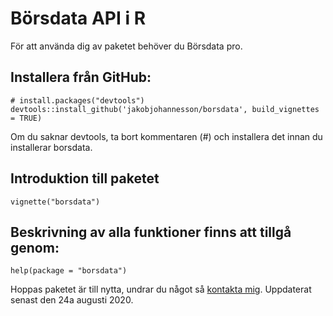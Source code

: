Börsdata API i R
================

För att använda dig av paketet behöver du Börsdata pro.

Installera från GitHub:
-----------------------

    # install.packages("devtools")
    devtools::install_github('jakobjohannesson/borsdata', build_vignettes = TRUE)

Om du saknar devtools, ta bort kommentaren (\#) och installera det innan
du installerar borsdata.

Introduktion till paketet
-------------------------

    vignette("borsdata")

Beskrivning av alla funktioner finns att tillgå genom:
------------------------------------------------------

    help(package = "borsdata")

Hoppas paketet är till nytta, undrar du något så [kontakta
mig](https://www.jakobj.se). Uppdaterat senast den 24a augusti 2020.
